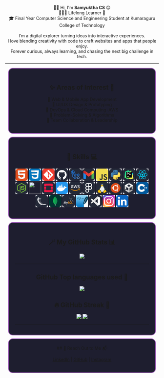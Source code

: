 <p align="center">
  👋🏻 Hi, I'm <b>Samyuktha CS</b> 😊<br>
  👩🏻‍💻 Lifelong Learner 🌟<br>
  🎓 Final Year Computer Science and Engineering Student at Kumaraguru College of Technology<br><br>
  I’m a digital explorer turning ideas into interactive experiences.<br>
  I love blending creativity with code to craft websites and apps that people enjoy.<br>
  Forever curious, always learning, and chasing the next big challenge in tech.
</p>


---

<div align="center" style="border:2px solid #9b59b6; border-radius:15px; padding:20px; margin:10px; background-color:#1e1e2f;">
<h2>✨ Areas of Interest 🔮</h2>
<p>
🔹 Web & Mobile App Development <br>
🔹 UI/UX Design & Prototyping <br>
🔹 DevOps & Cloud Computing :AWS <br>
🔹 Problem-Solving & Algorithms <br>
🔹 Team Collaboration & Leadership
</p>
</div>

<div align="center" style="border:2px solid #9b59b6; border-radius:15px; padding:20px; margin:10px; background-color:#1e1e2f;">
<h2> 🚀 Skills 💻</h2>
<p>
<img src="https://github.com/tandpfun/skill-icons/blob/main/icons/HTML.svg" width="40" height="40" />
<img src="https://github.com/tandpfun/skill-icons/blob/main/icons/CSS.svg" width="40" height="40" />
<img src="https://github.com/tandpfun/skill-icons/blob/main/icons/Git.svg" width="40" height="40"/>
<img src="https://github.com/tandpfun/skill-icons/blob/main/icons/Github-Dark.svg" width="40" height="40"/>
<img src="https://github.com/tandpfun/skill-icons/blob/main/icons/GithubActions-Dark.svg" width="40" height="40"/>
<img src="https://github.com/tandpfun/skill-icons/blob/main/icons/Gmail-Dark.svg" width="40" height="40"/>
<img src="https://github.com/tandpfun/skill-icons/blob/main/icons/JavaScript.svg" width="40" height="40" />
<img src="https://github.com/tandpfun/skill-icons/blob/main/icons/Python-Dark.svg" width="40" height="40" />
<img src="https://github.com/tandpfun/skill-icons/blob/main/icons/PyCharm-Dark.svg" width="40" height="40" />
<img src="https://github.com/tandpfun/skill-icons/blob/main/icons/React-Dark.svg" width="40" height="40" />
<img src="https://github.com/tandpfun/skill-icons/blob/main/icons/NodeJS-Dark.svg" width="40" height="40" />
<img src="https://github.com/tandpfun/skill-icons/blob/main/icons/Kali-Dark.svg" width="40" height="40" />
<img src="https://github.com/tandpfun/skill-icons/blob/main/icons/OpenStack-Dark.svg" width="40" height="40" />
<img src="https://github.com/tandpfun/skill-icons/blob/main/icons/Docker.svg" width="40" height="40" />
<img src="https://github.com/tandpfun/skill-icons/blob/main/icons/AWS-Dark.svg" width="40" height="40" />
<img src="https://github.com/tandpfun/skill-icons/blob/main/icons/Figma-Dark.svg" width="40" height="40"/>
<img src="https://github.com/tandpfun/skill-icons/blob/main/icons/Linux-Dark.svg" width="40" height="40"/>
<img src="https://github.com/tandpfun/skill-icons/blob/main/icons/Ubuntu-Dark.svg" width="40" height="40"/>
<img src="https://github.com/tandpfun/skill-icons/blob/main/icons/Unity-Dark.svg" width="40" height="40"/>
<img src="https://github.com/tandpfun/skill-icons/blob/main/icons/CPP.svg" width="40" height="40" />
<img src="https://github.com/tandpfun/skill-icons/blob/main/icons/Flask-Dark.svg"width="40" height="40" />
<img src="https://github.com/tandpfun/skill-icons/blob/main/icons/MongoDB.svg" width="40" height="40"/>
<img src="https://github.com/tandpfun/skill-icons/blob/main/icons/MySQL-Dark.svg" width="40" height="40"/>
<img src="https://github.com/tandpfun/skill-icons/blob/main/icons/SQLite.svg" width="40" height="40"/>
<img src="https://github.com/tandpfun/skill-icons/blob/main/icons/VSCode-Dark.svg" width="40" height="40"/>
<img src="https://github.com/tandpfun/skill-icons/blob/main/icons/Instagram.svg" width="40" height="40"/>
<img src="https://github.com/tandpfun/skill-icons/blob/main/icons/LinkedIn.svg" width="40" height="40"/>

</p>
</div>

<div align="center" style="border:2px solid #9b59b6; border-radius:15px; padding:20px; margin:10px; background-color:#1e1e2f;">
<h2>🪄 My GitHub Stats 📊</h2>
<p align="center">

 <img src="https://github-readme-stats.vercel.app/api?username=sam040804&show_icons=true&theme=radical" width="600"/>
</p>

---
<h2> GitHub Top languages used 🏅</h2>
<p align="center">
   <img src="https://github-readme-stats.vercel.app/api/top-langs/?username=sam040804&layout=compact&theme=radical" width="600"/>
</p>

<h2>🔥 GitHub Streak 🌟</h2>
<p align="center">
  <img src="https://streak-stats.demolab.com/?user=sam040804&theme=radical " width="600"/>
  <img src="https://git.io/streak-stats"/>
</p>

---



</div>

<div align="center" style="border:2px solid #9b59b6; border-radius:15px; padding:20px; margin:10px; background-color:#1e1e2f;">
## 💌 Reach Out to Me 📬
<p>
<a href="https://www.linkedin.com/in/samyuktha-cs-47311a257/" target="_blank">LinkedIn</a> | 
<a href="https://github.com/sam040804-git" target="_blank">GitHub</a> | 
<a href="https://www.instagram.com/_samyuktha_sethilkumar_/" target="_blank">Instagram</a>
</p>
</div>
